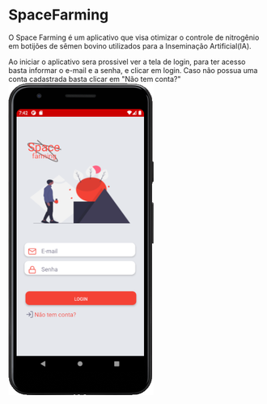 # SpaceFarming

 O Space Farming é um aplicativo que visa otimizar o controle de nitrogênio em botijões de sêmen bovino utilizados para a Inseminação Artificial(IA). 
 
 Ao iniciar o aplicativo sera prossivel ver a tela de login, para ter acesso basta informar o e-mail e a senha, e clicar em login. Caso não possua uma conta cadastrada basta clicar em "Não tem conta?"
 ![Teste](/imgs/login.png)
